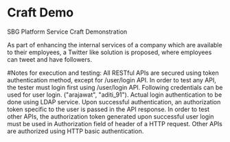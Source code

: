 # Craft Demo
SBG Platform Service Craft Demonstration

As part of enhancing the internal services of a company which are available to their employees, a Twitter like solution is proposed, where employees can tweet and have followers. 

#Notes for execution and testing:
All RESTful APIs are secured using token authentication method, except for /user/login API.
In order to test any API, the tester must login first using /user/login API. Following credentials can be used for user login.
("arajawat", "aditi_91").
Actual login authentication to be done using LDAP service. Upon successful authentication, an authorization token specific to the user is passed in the API response.
In order to test other APIs, the authorization token generated upon successful user login must be used in Authorization field of header of a HTTP request. Other APIs are authorized using HTTP basic authentication.




